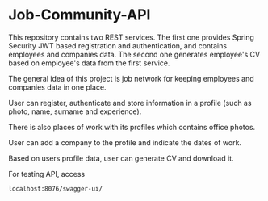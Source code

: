 # Job-Community-API

This repository contains two REST services. The first one provides Spring Security JWT based registration and authentication, and contains employees and companies data. 
The second one generates employee's CV based on employee's data from the first service.

The general idea of this project is job network for keeping employees and companies data in one place.

User can register, authenticate and store information in a profile (such as photo, name, surname and experience). 

There is also places of work with its profiles which contains office photos.

User can add a company to the profile and indicate the dates of work.

Based on users profile data, user can generate CV and download it.

For testing API, access 
```
localhost:8076/swagger-ui/
```
